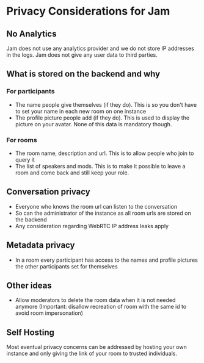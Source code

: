 Privacy Considerations for Jam
==============================

No Analytics
------------

Jam does not use any analytics provider and we do not store IP addresses in the logs. Jam does not give any user data to third parties.

What is stored on the backend and why
-------------------------------------

### For participants

- The name people give themselves (if they do). This is so you don't have to set your name in each new room on one instance
- The profile picture people add (if they do). This is used to display the picture on your avatar.
None of this data is mandatory though.

### For rooms

- The room name, description and url. This is to allow people who join to query it
- The list of speakers and mods. This is to make it possible to leave a room and come back and still keep your role.


Conversation privacy
--------------------

- Everyone who knows the room url can listen to the conversation
- So can the administrator of the instance as all room urls are stored on the backend
- Any consideration regarding WebRTC IP address leaks apply

Metadata privacy
----------------

- In a room every participant has access to the names and profile pictures the other participants set for themselves


Other ideas
-----------

- Allow moderators to delete the room data when it is not needed anymore (Important: disallow recreation of room with the same id to avoid room impersonation)

Self Hosting
------------

Most eventual privacy concerns can be addressed by hosting your own instance and only giving the link of your room to trusted individuals.

